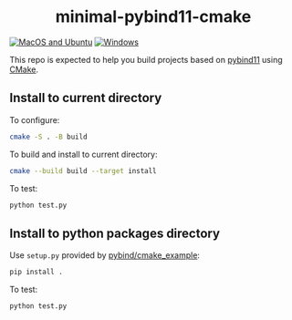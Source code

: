 <h1 align="center">minimal-pybind11-cmake</h1>

[![MacOS and Ubuntu](https://github.com/zheng95z/minimal-pybind11-cmake/actions/workflows/mac-linux.yml/badge.svg)](https://github.com/zheng95z/minimal-pybind11-cmake/actions/workflows/mac-linux.yml)
[![Windows](https://github.com/zheng95z/minimal-pybind11-cmake/actions/workflows/windows.yml/badge.svg)](https://github.com/zheng95z/minimal-pybind11-cmake/actions/workflows/windows.yml)

This repo is expected to help you build projects based on [pybind11](https://github.com/pybind/pybind11) using [CMake](https://cmake.org/).

## Install to current directory

To configure:

```bash
cmake -S . -B build
```

To build and install to current directory:

```bash
cmake --build build --target install
```

To test:

```bash
python test.py
```

## Install to python packages directory

Use `setup.py` provided by [pybind/cmake_example](https://github.com/pybind/cmake_example):

```bash
pip install .
```

To test:

```bash
python test.py
```
